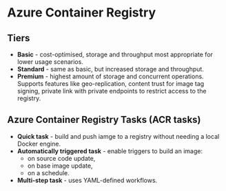 # Azure Container Registry

## Tiers

- **Basic** - cost-optimised, storage and throughput most appropriate for lower usage scenarios.
- **Standard** - same as basic, but increased storage and throughput.
- **Premium** - highest amount of storage and concurrent operations. Supports features like geo-replication, content trust for image tag signing, private link with private endpoints to restrict access to the registry.

## Azure  Container Registry Tasks (ACR tasks)

- **Quick task** - build and push iamge to a registry without needing a local Docker engine.
- **Automatically triggered task** - enable triggers to build an image:
  - on source code update,
  - on base image update,
  - on a schedule.
- **Multi-step task** - uses YAML-defined workflows.
